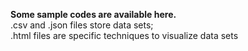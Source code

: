 **Some sample codes are available here.**   
.csv and .json files store data sets;  
.html files are specific techniques to visualize data sets   
